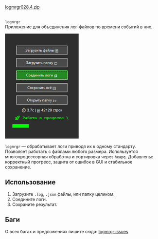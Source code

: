 [logmrgr028.4.zip](https://github.com/ashtray01/logmrgr/releases/download/028.4/logmrgr028.4.zip)

</br>`logmrgr`
</br>Приложение для объединения лог-файлов по времени событий в них.

![logmrgr](Screenshot_6.png)

`logmrgr` — обрабатывает логи приводя их к одному стандарту. Позволяет работать с файлами любого размера. Используется многопроцессорная обработка и сортировка через `heapq`. Добавлены: корректный прогресс, защита от ошибок в GUI и стабильное сохранение.

## Использование
1. Загрузите `.log`, `.json` файлы, или папку целиком.
2. Соедините логи.
3. Сохраните результат.

## Баги
О всех багах и предложениях пишите сюда:
[logmrgr issues](https://github.com/ashtray01/logmrgr/issues)
